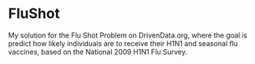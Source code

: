 # FluShot

My solution for the Flu Shot Problem on DrivenData.org, where the goal is predict how likely individuals are to receive their H1N1 and seasonal flu vaccines, based on the National 2009 H1N1 Flu Survey.